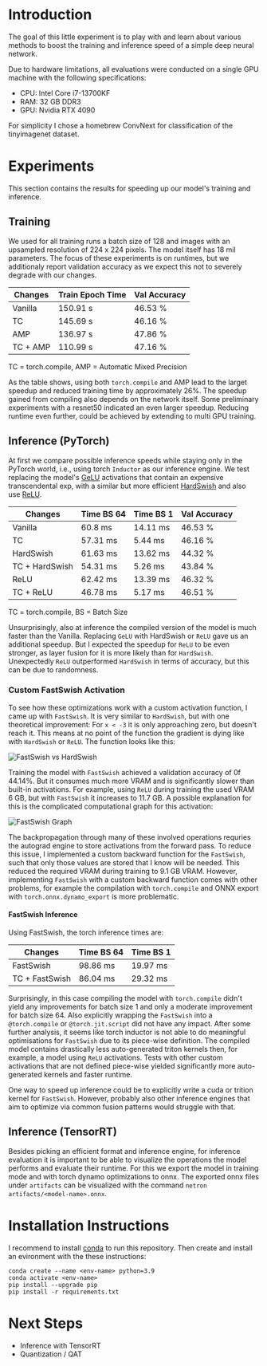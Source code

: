 # Introduction

The goal of this little experiment is to play with and learn about various methods to boost the training and inference speed of a simple deep neural network.

Due to hardware limitations, all evaluations were conducted on a single GPU machine with the following specifications:
- CPU: Intel Core i7-13700KF
- RAM: 32 GB DDR3
- GPU: Nvidia RTX 4090

For simplicity I chose a homebrew ConvNext for classification of the tinyimagenet dataset.


# Experiments

This section contains the results for speeding up our model's training and inference.

## Training

We used for all training runs a batch size of 128 and images with an upsampled resolution of 224 x 224 pixels. The model itself has 18 mil parameters. The focus of these experiments is on runtimes, but we additionaly report validation accuracy as we expect this not to severely degrade with our changes.

| Changes | Train Epoch Time | Val Accuracy |
| -------- | -------- | -------- |
| Vanilla | 150.91 s | 46.53 % |
| TC | 145.69 s | 46.16 % |
| AMP | 136.97 s | 47.86 % |
| TC + AMP | 110.99 s | 47.16 % |

TC = torch.compile, AMP = Automatic Mixed Precision

As the table shows, using both `torch.compile` and AMP lead to the larget speedup and reduced training time by approximately 26%. The speedup gained from compiling also depends on the network itself. Some preliminary
experiments with a resnet50 indicated an even larger speedup. Reducing runtime even further, could be achieved by extending to multi GPU training.

## Inference (PyTorch)

At first we compare possible inference speeds while staying only in the PyTorch world, i.e., using torch `Inductor` as our inference engine. We test replacing the model's [GeLU](https://pytorch.org/docs/stable/generated/torch.nn.GELU.html) activations that contain an expensive transcendental exp, with a similar but more efficient [HardSwish](https://pytorch.org/docs/stable/generated/torch.nn.Hardswish.html) and also use [ReLU](https://pytorch.org/docs/stable/generated/torch.nn.ReLU.html).

| Changes | Time BS 64 | Time BS 1 | Val Accuracy |
| -------- | -------- | -------- | -------- |
| Vanilla | 60.8 ms | 14.11 ms | 46.53 % |
| TC | 57.31 ms | 5.44 ms | 46.16 % |
| HardSwish | 61.63 ms | 13.62 ms | 44.32 % |
| TC + HardSwish| 54.31 ms | 5.26 ms | 43.84 % |
| ReLU | 62.42 ms | 13.39 ms | 46.32 % |
| TC + ReLU | 46.78 ms | 5.17 ms | 46.51 % |

TC = torch.compile, BS = Batch Size

Unsurprisingly, also at inference the compiled version of the model is much faster than the Vanilla. Replacing `GeLU` with HardSwish or `ReLU` gave us an additional speedup. But I expected the speedup for `ReLU` to be even stronger, as layer fusion for it is more likely than for `HardSwish`. Unexpectedly `ReLU` outperformed `HardSwish` in terms of accuracy, but this can be due to randomness.

### Custom FastSwish Activation

To see how these optimizations work with a custom activation function, I came up with `FastSwish`. It is very similar to `HardSwish`, but with one theoretical improvement: For `x < -3` it is only approaching zero, but doesn't reach it. This means at no point of the function the gradient is dying like with `HardSwish` or `ReLU`. The function looks like this:

![FastSwish vs HardSwish](fastswish.png)

Training the model with `FastSwish` achieved a validation accuracy of 0f 44.14%. But it consumes much more VRAM and is significantly slower than built-in activations. For example, using `ReLU` during training the used VRAM 6 GB, but with `FastSwish` it increases to 11.7 GB. A possible explanation for this is the complicated computational graph for this activation:

![FastSwish Graph](fastswish_graph.png)

The backpropagation through many of these involved operations requries the autograd engine to store activations from the forward pass. To reduce this issue, I implemented a custom backward function for the `FastSwish`, such that only those values are stored that I know will be needed. This reduced the required VRAM during training to 9.1 GB VRAM. However, implementing `FastSwish` with a custom backward function comes with other problems, for example the compilation with `torch.compile` and ONNX export with `torch.onnx.dynamo_export` is more problematic.

#### FastSwish Inference

Using FastSwish, the torch inference times are:

| Changes | Time BS 64 | Time BS 1 |
| -------- | -------- | -------- |
| FastSwish | 98.86 ms | 19.97 ms |
| TC + FastSwish | 86.04 ms | 29.32 ms |

Surprisingly, in this case compiling the model with `torch.compile` didn't yield any improvements for batch size 1 and only a moderate improvement for batch size 64. Also explicitly wrapping the `FastSwish` into a `@torch.compile` or `@torch.jit.script` did not have any impact. After some further analysis, it seems like torch inductor is not able to do meaningful optimisations for `FastSwish` due to its piece-wise definition. The compiled model contains drastically less auto-generated triton kernels then, for example, a model using `ReLU` activations. Tests with other custom activations that are not defined piece-wise yielded significantly more auto-generated kernels and faster runtime.

One way to speed up inference could be to explicitly write a cuda or trition kernel for `FastSwish`. However, probably also other inference engines that aim to optimize via common fusion patterns would struggle with that.


## Inference (TensorRT)

Besides picking an efficient format and inference engine, for inference evaluation it is important to be able to visualize the operations the model performs and evaluate their runtime. For this we export the model in training mode and with torch dynamo optimizations to onnx. The exported onnx files under `artifacts` can be visualized with the command `netron artifacts/<model-name>.onnx`.

# Installation Instructions

I recommend to install [conda](https://docs.conda.io/projects/miniconda/en/latest/) to run this repository. Then create and install an evironment with the these instructions:

```
conda create --name <env-name> python=3.9
conda activate <env-name>
pip install --upgrade pip
pip install -r requirements.txt
```


# Next Steps

- Inference with TensorRT
- Quantization / QAT
